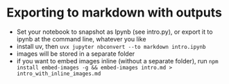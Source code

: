 # Exporting to markdown with outputs

* Set your notebook to snapshot as Ipynb (see intro.py), or export it to ipynb at the command line, whatever you like
* install uv, then `uvx jupyter nbconvert --to markdown intro.ipynb`
* images will be stored in a separate folder
* if you want to embed images inline (without a separate folder), run `npm install embed-images -g && embed-images intro.md > intro_with_inline_images.md`
